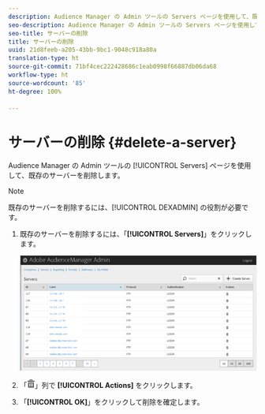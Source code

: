 ```yaml
---
description: Audience Manager の Admin ツールの Servers ページを使用して、既存のサーバーを削除します。
seo-description: Audience Manager の Admin ツールの Servers ページを使用して、既存のサーバーを削除します。
seo-title: サーバーの削除
title: サーバーの削除
uuid: 21d8feeb-a205-43bb-9bc1-9048c918a80a
translation-type: ht
source-git-commit: 71bf4cec222428686c1eab0998f66887db06da68
workflow-type: ht
source-wordcount: '85'
ht-degree: 100%

---
```



# サーバーの削除 {#delete-a-server}

Audience Manager の Admin ツールの [!UICONTROL Servers] ページを使用して、既存のサーバーを削除します。

<!-- t_delete_server.xml -->

>[!NOTE]
>
>既存のサーバーを削除するには、[!UICONTROL DEXADMIN] の役割が必要です。

1. 既存のサーバーを削除するには、「**[!UICONTROL Servers]**」をクリックします。

   ![手順の結果](assets/servers.png)

1. 「![](assets/icon_delete.png)」列で **[!UICONTROL Actions]** をクリックします。
1. 「**[!UICONTROL OK]**」をクリックして削除を確定します。
